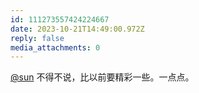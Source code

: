 ```yaml
---
id: 111273557424224667
date: 2023-10-21T14:49:00.972Z
reply: false
media_attachments: 0
---
```


[@sun](https://jiong.us/@sun) 不得不说，比以前要精彩一些。一点点。

